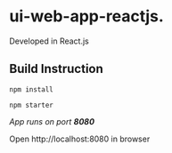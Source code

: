 # ui-web-app-reactjs.
Developed in React.js

## Build Instruction
```
npm install

npm starter

```
*App runs on port **8080***

Open http://localhost:8080 in browser

